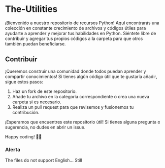 # The-Utilities

¡Bienvenido a nuestro repositorio de recursos Python! Aquí encontrarás una colección en constante crecimiento de archivos y códigos útiles para ayudarte a aprender y mejorar tus habilidades en Python. Siéntete libre de contribuir y agregar tus propios códigos a la carpeta para que otros también puedan beneficiarse.

## Contribuir
¡Queremos construir una comunidad donde todos puedan aprender y compartir conocimientos! Si tienes algún código útil que te gustaría añadir, sigue estos pasos:

1. Haz un fork de este repositorio.
2. Añade tu archivo en la categoría correspondiente o crea una nueva carpeta si es necesario.
3. Realiza un pull request para que revisemos y fusionemos tu contribución.

¡Esperamos que encuentres este repositorio útil! Si tienes alguna pregunta o sugerencia, no dudes en abrir un issue.

Happy coding! 🐍✨

### Alerta
The files do not support English… Still
